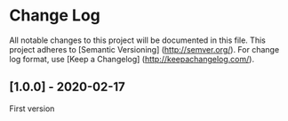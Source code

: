 # Change Log
All notable changes to this project will be documented in this file.
This project adheres to [Semantic Versioning] (http://semver.org/).
For change log format, use [Keep a Changelog] (http://keepachangelog.com/).

## [1.0.0] - 2020-02-17
First version